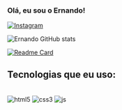 ### Olá, eu sou o Ernando!

[![Instagram](https://img.shields.io/badge/Instagram-E4405F?style=for-the-badge&logo=instagram&logoColor=white)](https://www.instagram.com/a.m.ernando/)

![Ernando GitHub stats](https://github-readme-stats.vercel.app/api?username=dErnandoV7&show_icons=true&theme=radical)

[![Readme Card](https://github-readme-stats.vercel.app/api/pin/?username=dErnandoV7&repo=github-readme-stats)](https://github.com/anuraghazra/github-readme-stats)

## Tecnologias que eu uso:

<div style="display: inline_block;"> <br>
    <img src="https://img.shields.io/badge/CSS3-1572B6?style=for-the-badge&logo=css3&logoColor=white" alt="html5"
        align="center">
    <img src="https://img.shields.io/badge/HTML5-E34F26?style=for-the-badge&logo=html5&logoColor=white" alt="css3"
        align="center">
    <img src="https://img.shields.io/badge/JavaScript-F7DF1E?style=for-the-badge&logo=javascript&logoColor=black"
        alt="js" align="center">
</div>
